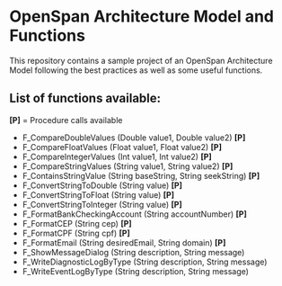 # OpenSpan Architecture Model and Functions

This repository contains a sample project of an OpenSpan Architecture Model following the best practices as well as some useful functions.

## List of functions available:

**[P]** = Procedure calls available

- F_CompareDoubleValues       (Double value1, Double value2) **[P]**
- F_CompareFloatValues        (Float value1, Float value2) **[P]**
- F_CompareIntegerValues      (Int value1, Int value2) **[P]**
- F_CompareStringValues       (String value1, String value2) **[P]**
- F_ContainsStringValue       (String baseString, String seekString) **[P]**
- F_ConvertStringToDouble     (String value) **[P]**
- F_ConvertStringToFloat      (String value) **[P]**
- F_ConvertStringToInteger    (String value) **[P]**
- F_FormatBankCheckingAccount   (String accountNumber) **[P]**
- F_FormatCEP                 (String cep) **[P]**
- F_FormatCPF                 (String cpf) **[P]**
- F_FormatEmail               (String desiredEmail, String domain) **[P]**
- F_ShowMessageDialog         (String description, String message)
- F_WriteDiagnosticLogByType  (String description, String message)
- F_WriteEventLogByType       (String description, String message)
